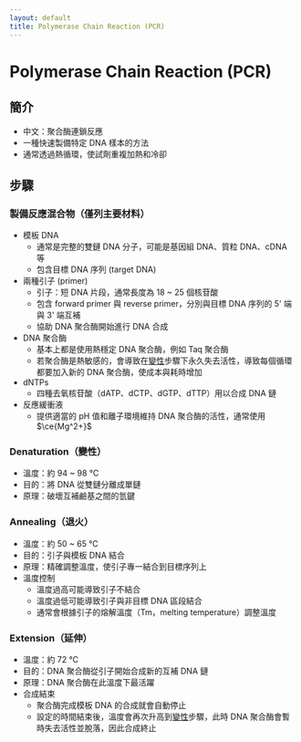 ```yaml
---
layout: default
title: Polymerase Chain Reaction (PCR)
---
```


# Polymerase Chain Reaction (PCR)

## 簡介

* 中文：聚合酶連鎖反應
* 一種快速製備特定 DNA 樣本的方法
* 通常透過熱循環，使試劑重複加熱和冷卻

## 步驟

### 製備反應混合物（僅列主要材料）

* 模板 DNA
    * 通常是完整的雙鏈 DNA 分子，可能是基因組 DNA、質粒 DNA、cDNA 等
    * 包含目標 DNA 序列 (target DNA)
* 兩種引子 (primer)
    * 引子：短 DNA 片段，通常長度為 18 ~ 25 個核苷酸
    * 包含 forward primer 與 reverse primer，分別與目標 DNA 序列的 5' 端與 3' 端互補
    * 協助 DNA 聚合酶開始進行 DNA 合成
* DNA 聚合酶
    * 基本上都是使用熱穩定 DNA 聚合酶，例如 Taq 聚合酶
    * 若聚合酶是熱敏感的，會導致在[變性](#denaturation)步驟下永久失去活性，導致每個循環都要加入新的 DNA 聚合酶，使成本與耗時增加
* dNTPs
    * 四種去氧核苷酸（dATP、dCTP、dGTP、dTTP）用以合成 DNA 鏈
* 反應緩衝液
    * 提供適當的 pH 值和離子環境維持 DNA 聚合酶的活性，通常使用 $\ce{Mg^2+}$

### <span id="denaturation">Denaturation（變性）</span>

* 溫度：約 94 ~ 98 °C
* 目的：將 DNA 從雙鏈分離成單鏈
* 原理：破壞互補鹼基之間的氫鍵

### Annealing（退火）

* 溫度：約 50 ~ 65 °C
* 目的：引子與模板 DNA 結合
* 原理：精確調整溫度，使引子專一結合到目標序列上
* 溫度控制
    * 溫度過高可能導致引子不結合
    * 溫度過低可能導致引子與非目標 DNA 區段結合
    * 通常會根據引子的熔解溫度（Tm，melting temperature）調整溫度

### Extension（延伸）

* 溫度：約 72 °C
* 目的：DNA 聚合酶從引子開始合成新的互補 DNA 鏈
* 原理：DNA 聚合酶在此溫度下最活躍
* 合成結束
    * 聚合酶完成模板 DNA 的合成就會自動停止
    * 設定的時間結束後，溫度會再次升高到[變性](#denaturation)步驟，此時 DNA 聚合酶會暫時失去活性並脫落，因此合成終止
